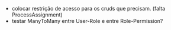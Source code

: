 - colocar restrição de acesso para os cruds que precisam. (falta ProcessAssignment)
- testar ManyToMany entre User-Role e entre Role-Permission?
